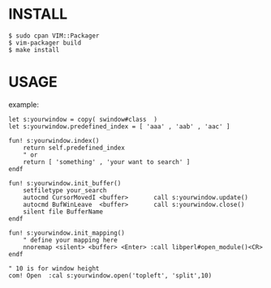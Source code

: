 

INSTALL
=======

    $ sudo cpan VIM::Packager
    $ vim-packager build
    $ make install

USAGE
=====

example:

    let s:yourwindow = copy( swindow#class  )
    let s:yourwindow.predefined_index = [ 'aaa' , 'aab' , 'aac' ]

    fun! s:yourwindow.index()
        return self.predefined_index
        " or 
        return [ 'something' , 'your want to search' ]
    endf

    fun! s:yourwindow.init_buffer()
        setfiletype your_search
        autocmd CursorMovedI <buffer>       call s:yourwindow.update()
        autocmd BufWinLeave  <buffer>       call s:yourwindow.close()
        silent file BufferName
    endf

    fun! s:yourwindow.init_mapping()
        " define your mapping here
        nnoremap <silent> <buffer> <Enter> :call libperl#open_module()<CR>
    endf

    " 10 is for window height
    com! Open  :cal s:yourwindow.open('topleft', 'split',10)




